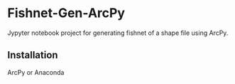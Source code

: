 # Fishnet-Gen-ArcPy
Jypyter notebook project for generating fishnet of a shape file using ArcPy.
## Installation
ArcPy or Anaconda
